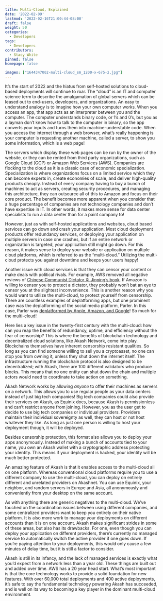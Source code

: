 ```yaml
---
title: Multi-Cloud, Explained
date: '2022-02-09'
lastmod: '2022-02-16T21:00:44-08:00'
draft: false
weight: 50
categories:
  - Developers
tags:
  - Developers
contributors:
  - Stacy White
pinned: false
homepage: false

images: ["1644347002-multi-cloud_sm_1200-x-675-2.jpg"]
---
```

It’s the start of 2022 and the hiatus from self-hosted solutions to cloud-based deployments will continue to roar. The “cloud” is an IT and computer science term to describe the amalgamation of global servers which can be leased out to end-users, developers, and organizations. An easy to understand analogy is to imagine how your own computer works. When you access an app, that app acts as an interpreter between you and the computer. The computer understands binary code, or 1’s and 0’s, but you as a layman don’t know how to talk to the computer in binary, so the app converts your inputs and turns them into machine-understable code. When you access the internet through a web browser, what’s really happening is your computer is requesting another machine, called a server, to show you some information, which is a web page!

The servers which display these web pages can be run by the owner of the website, or they can be rented from third party organizations, such as Google Cloud (GCP) or Amazon Web Services (AWS). Companies are flocking to the cloud as it is a classic case of economic specialization. Specialization is where organizations focus on a limited service which they can become experts in, create economies of scale, and deliver high-quality products cheaply. Instead of every company having to buy a bunch of machines to act as servers, creating security procedures, and managing this architecture, they can outsource all of this to Amazon and focus on their core product. The benefit becomes more apparent when you consider that a huge percentage of companies are not technology companies and don’t have expertise in IT. In other words, it makes more sense for data center specialists to run a data center than for a paint company to!

However, just as with self-hosted applications and websites, cloud based services can go down and crash your application. Most cloud deployment products offer redundancy services, or deploying your application on multiple servers in case one crashes, but if an entire network or organization is targeted, your application still might go down. For this reason, it makes sense to deploy your website or application on multiple cloud platforms, which is referred to as the “multi-cloud.” Utilizing the multi-cloud protects you against downtime and keeps your users happy!

Another issue with cloud services is that they can censor your content or make deals with political rivals. For example, AWS removed all negative reviews of [Chinese Communist Dictator Xi Jinping’s book](https://www.reuters.com/world/china/amazon-partnered-with-china-propaganda-arm-win-beijings-favor-document-shows-2021-12-17/). If Amazon is willing to censor you to protect a dictator, they probably won’t bat an eye to censor you at the slightest inconvenience. This is another reason why you would want to utilize the multi-cloud, to protect yourself from censorship. There are countless examples of deplatforming apps, but one prominent case was the deplatforming of the social media platform, Parler. In this case, Parler was [deplatformed by Apple, Amazon, and Google](https://www.cnn.com/2021/01/09/tech/parler-suspended-apple-app-store/index.html)! So much for the multi-cloud!

Here lies a key issue in the twenty-first century with the multi-cloud: how can you reap the benefits of redundancy, uptime, and efficiency without the fear of censorship? This is where the benefits of blockchain technology and decentralized cloud solutions, like Akash Network, come into play. Blockchains themselves have inherent censorship resistant qualities. So long as you can find someone willing to sell you a cryptoasset, no one can stop you from owning it, unless they shut down the internet itself. The infrastructure running the blockchain protocol is also designed to be decentralized; with Akash, there are 100 different validators who produce blocks. This means that no one entity can shut down the chain and multiple actors would need to coordinate to take action on something.

Akash Network works by allowing _anyone_ to offer their machines as servers on a network. This allows you to use regular people as your data centers instead of just big tech companies! Big tech companies could also provide their services on Akash, as Equinix does, because Akash is permissionless and can’t restrict anyone from joining. However, you as the user get to decide to use big tech companies or individual providers. Providers maintain their individual sovereignty as well, they can host or not host whatever they like. As long as just one person is willing to host your deployment though, it will be deployed.

Besides censorship protection, this format also allows you to deploy your apps anonymously. Instead of making a bunch of accounts tied to your name, you own an Akash wallet with a cryptographic address protecting your identity. This means if your deployment is hacked, your identity will be much better protected.

An amazing feature of Akash is that it enables access to the multi-cloud all on one platform. Whereas conventional cloud platforms require you to use a different company to use the multi-cloud, you can deploy on entirely different and unrelated providers on Akashnet. You can use Equinix, your neighbor, and random servers in Europe and Asia, all anonymously and conveniently from your desktop on the same account. 

As with anything there are generic negatives to the multi-cloud. We’ve touched on the coordination issues between using different companies, and some centralized providers want to keep you entirely on their native platform. It is also more work to manage your deployments on different accounts than it is on one account. Akash makes significant strides in some of these areas, but also has its drawbacks. For one, even though you can deploy your application on different providers, there’s currently no managed service to automatically switch the active provider if one goes down. If you’re paying attention to your deployments, this would only cause a few minutes of delay time, but it is still a factor to consider.

Akash is still in its infancy, and the lack of managed services is exactly what you’d expect from a network less than a year old. These things are built out and added over time. AWS has a 20 year head start. What’s most important is that the core technology works to provide a solid foundation for new features. With over 60,000 total deployments and 400 active deployments, it’s safe to say the fundamental technology powering Akash has succeeded, and is well on its way to becoming a key player in the dominant multi-cloud environment.